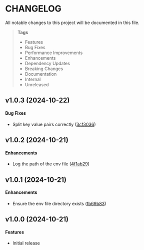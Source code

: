 # CHANGELOG

All notable changes to this project will be documented in this file.

> **Tags**
>
> - Features
> - Bug Fixes
> - Performance Improvements
> - Enhancements
> - Dependency Updates
> - Breaking Changes
> - Documentation
> - Internal
> - Unreleased

## v1.0.3 (2024-10-22)

#### Bug Fixes

- Split key value pairs correctly ([3cf3036](https://github.com/sibiraj-s/action-toenv/commit/3cf3036))

## v1.0.2 (2024-10-21)

#### Enhancements

- Log the path of the env file ([4f1ab29](https://github.com/sibiraj-s/action-toenv/commit/4f1ab29))

## v1.0.1 (2024-10-21)

#### Enhancements

- Ensure the env file directory exists ([fb69b83](https://github.com/sibiraj-s/action-toenv/commit/fb69b83))

## v1.0.0 (2024-10-21)

#### Features

- Initial release
